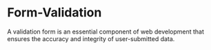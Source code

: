 # Form-Validation
A validation form is an essential component of web development that ensures the accuracy and integrity of user-submitted data.
